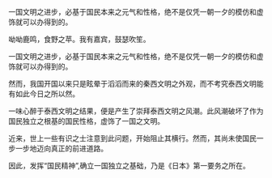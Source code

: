 一国文明之进步，必基于国民本来之元气和性格，绝不是仅凭一朝一夕的模仿和虚饰就可以办得到的。

呦呦鹿鸣，食野之苹。我有嘉宾，鼓瑟吹笙。

一国文明之进步，必基于国民本来之元气和性格，绝不是仅凭一朝一夕的模仿和虚饰就可以办得到的。

然而，我国开国以来只是眩晕于滔滔而来的秦西文明之外观，而不考究泰西文明能有如此今日之所以然。

一味心醉于泰西文明之结果，便是产生了崇拜泰西文明之风潮。此风潮破坏了作为国民独立之根基的国民性格，虚饰了一国之文明。

近来，世上一些有识之士注意到此问题，开始阻止其横行。然而，其尚未使国民一步一步地迈向真正的前进道路。

因此，发挥“国民精神”,确立一国独立之基础，乃是《日本》第一要务之所在。
